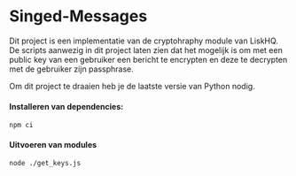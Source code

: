# Singed-Messages

Dit project is een implementatie van de cryptohraphy module van LiskHQ.
De scripts aanwezig in dit project laten zien dat het mogelijk is om met een public key van een gebruiker een bericht te encrypten en deze te decrypten met de gebruiker zijn passphrase.

Om dit project te draaien heb je de laatste versie van Python nodig.

#### Installeren van dependencies:

```
npm ci
```

#### Uitvoeren van modules

```
node ./get_keys.js
```
